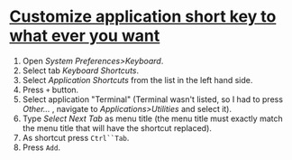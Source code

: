 # [Customize application short key to what ever you want](http://superuser.com/questions/501877/can-i-set-shift-tab-and-ctrl-tab-to-change-to-next-and-previous-window-in-os-x-t)


  1. Open _System Preferences>Keyboard_.
  2. Select tab _Keyboard Shortcuts_.
  3. Select _Application Shortcuts_ from the list in the left hand side.
  4. Press `+` button.
  5. Select application "Terminal" (Terminal wasn't listed, so I had to press _Other..._ , navigate to _Applications>Utilities_ and select it).
  6. Type _Select Next Tab_ as menu title (the menu title must exactly match the menu title that will have the shortcut replaced).
  7. As shortcut press `Ctrl``Tab`.
  8. Press `Add`.

